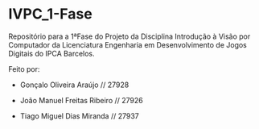 # IVPC_1-Fase

Repositório para a 1ªFase do Projeto da Disciplina Introdução à Visão por Computador da Licenciatura Engenharia em Desenvolvimento de Jogos Digitais do IPCA Barcelos.

Feito por:

 - Gonçalo Oliveira Araújo // 27928

 - João Manuel Freitas Ribeiro // 27926

 - Tiago Miguel Dias Miranda // 27937 